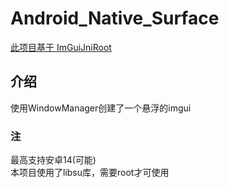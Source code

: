 # Android_Native_Surface
[此项目基于 ImGuiJniRoot](https://github.com/PShocker/ImGuiJniRoot)

## 介绍
使用WindowManager创建了一个悬浮的imgui
<br>
### 注
最高支持安卓14(可能)
<br>
本项目使用了libsu库，需要root才可使用
